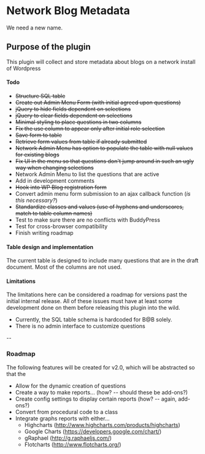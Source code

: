# Network Blog Metadata
We need a new name.

## Purpose of the plugin
This plugin will collect and store metadata about blogs on a network install of Wordpress

#### Todo
* ~~Structure SQL table~~
* ~~Create out Admin Menu Form (with initial agreed upon questions)~~
* ~~jQuery to hide fields dependent on selections~~
* ~~jQuery to clear fields dependent on selections~~
* ~~Minimal styling to place questions in two columns~~
* ~~Fix the use column to appear only after initial role selection~~
* ~~Save form to table~~
* ~~Retrieve form values from table if already submitted~~
* ~~Network Admin Menu has option to populate the table with null values for existing blogs~~
* ~~Fix UI in the menu so that questions don't jump around in such an ugly way when changing selections~~
* Network Admin Menu to list the questions that are active
* Add in development comments
* ~~Hook into WP Blog registration form~~
* Convert admin menu form submission to an ajax callback function (_is this necessary?_)
* ~~Standardize classes and values (use of hyphens and underscores, match to table column names)~~
* Test to make sure there are no conflicts with BuddyPress
* Test for cross-browser compatibility
* Finish writing roadmap

#### Table design and implementation
The current table is designed to include many questions that are in the draft document. Most of the columns are not used.

#### Limitations
The limitations here can be considered a roadmap for versions past the initial internal release. All of these issues must have at least some development done on them before releasing this plugin into the wild.

* Currently, the SQL table schema is hardcoded for B@B solely.
* There is no admin interface to customize questions

--

### Roadmap

The following features will be created for v2.0, which will be abstracted so that the 

* Allow for the dynamic creation of questions
* Create a way to make reports... (how? -- should these be add-ons?)
* Create config settings to display certain reports (how? -- again, add-ons?)
* Convert from procedural code to a class
* Integrate graphs reports with either...
	* Highcharts (http://www.highcharts.com/products/highcharts)
	* Google Charts (https://developers.google.com/chart/)
	* gRaphael (http://g.raphaeljs.com/)
	* Flotcharts (http://www.flotcharts.org/)
